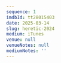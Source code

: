 ```yaml
---
sequence: 1
imdbId: tt28015403
date: 2025-03-14
slug: heretic-2024
medium: iTunes
venue: null
venueNotes: null
mediumNotes: ''
---
```


